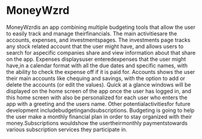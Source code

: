 # MoneyWzrd
MoneyWzrdis an app combining multiple budgeting tools that allow the user to easily track and manage theirfinancials. The main activitiesare the accounts, expenses, and investmentspages. The investments page tracks any stock related account that the user might have, and allows users to search for aspecific companies share and view information about that share on the app. Expenses displaysuser enteredexpenses that the user might have,in a calendar format with all the due dates and specific names, with the ability to check the expense off if it is paid for. Accounts shows the user their main accounts like chequing and savings, with the option to add or delete the accounts (or edit the values). Quick at a glance windows will be displayed on the home screen of the app once the user has logged in, and this home screen with also be personalized for each user who enters the app with a greeting and the users name. Other potentialactivitiesfor future development includebudgetingandsubscriptions. Budgeting is going to help the user make a monthly financial plan in order 
to stay organized with their money.Subscriptions wouldshow the usertheirmonthly paymentstowards various subscription services they participate in.
